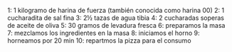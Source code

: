 1: 1 kilogramo de harina de fuerza (también conocida como harina 00)
2: 1 cucharadita de sal fina
3: 2½ tazas de agua tibia
4: 2 cucharadas soperas de aceite de oliva
5: 30 gramos de levadura fresca
6: preparamos la masa
7: mezclamos los ingredientes en la masa
8: iniciamos el horno
9: horneamos por 20 min
10: repartmos la pizza para el consumo